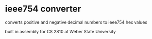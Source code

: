 # ieee754 converter
converts positive and negative decimal numbers to ieee754 hex values

built in assembly for CS 2810 at Weber State University

    
